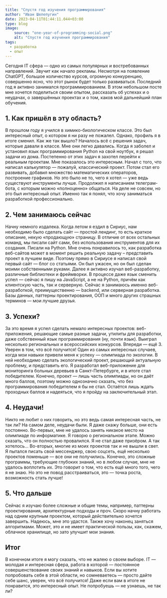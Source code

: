 ```yaml
---
title: "Спустя год изучения программирования"
author: "Иван Шелепугин"
date: 2023-04-11T01:44:11.044+03:00
type: blog
image:
    source: "one-year-of-programming-social.png"
    alt: "Спустя год изучения программирования"
tags:
  - разработка
  - опыт
---
```


Сегодня IT сфера &mdash; одно из самых популярных и востребованных направлений.
Звучит как начало рекламы. Несмотря на появление ChatGPT, большое количество
курсов, огромную конкуренцию, совершенно ясно, что этот рынок будет только
развиваться. Последний год я активно занимался программированием. В этом
небольшом посте мне хочется поделиться своим опытом, рассказать об успехах и о
неудачах, о завершённых проектах и о том, каков мой дальнейший план обучения.

## 1. Как пришёл в эту область?

В прошлом году я учился в химико-биологическом классе. Это был интересный опыт,
о котором я ни разу не пожалел. Однако, профиль я в итоге сменил. Как же так
вышло? Началось всё с решения задач, которые давали в классе. Мне они легко
давались. Когда я заболел и установил язык программирования Python на свой
ноутбук, я решал задачи из дома. Постепенно от этих задач я захотел перейти к
реальным проектам. Мне показалось это интересным. Начал с того, что написал
калькулятор &mdash; пожалуй, классический проект. Потом стал его развивать,
добавил множество математических операторов, построение графиков. Но это было
не то, чего я хотел &mdash; уже ведь существуют инструменты лучше. Продолжил я
написанием телеграм-бота, с которым можно «полноценно» общаться. На деле не
совсем, но это был интересный опыт. Именно так я понял, что хочу заниматься
разработкой профессионально.

## 2. Чем занимаюсь сейчас

Начну немного издалека. Когда летом я ездил в Сириус, нам необходимо было
сделать сайт &mdash; простой лендинг, то есть краткое описание, некую
«продающую» страницу. В отличие от всех остальных команд, мы писали сайт сами,
без использования инструментов для их создания. Писали на Python. Мне очень
понравилось то, как разработка веб-сайтов может в момент решить реальную задачу
– представить проект в лучшем виде. Поэтому прямо в Сириусе я написал свой
первый сайт &mdash; блог со статьями. Он был ужасен, но он был сделан моими
собственными руками. Далее я активно изучал веб-разработку, различные
библиотеки и фреймворки. В процессе даже язык сменить успел &mdash; сейчас я
пишу на JavaScript, а не на Python, причём как клиентскую часть, так и
серверную. Сейчас я занимаюсь именно веб-разработкой, преимущественно &mdash;
backend, или серверная разработка. Базы данных, паттерны проектирования, ООП и
много других страшных терминов &mdash; мои лучшие друзья.

## 3. Успехи?

За это время я успел сделать немало интересных проектов: веб-приложения,
решающие самые разные задачи, утилиты для разработки, даже собственный язык
программирования (ну, почти язык). Выиграл несколько региональных и
всероссийских конкурсов. Впереди &mdash; ещё 3. Уверен в том, что всё
получится! Один из самых интересных случаев, когда мои навыки привели меня к
успеху &mdash; олимпиада по экологии. В ней необходимо сделать экологический
проект, решающий актуальную проблему, и представить его. Я разработал
веб-приложение для мониторинга больных деревьев в Санкт-Петербурге, и в итоге
стал победителем. Конечно, проект &mdash; лишь часть олимпиады, но он даёт
много баллов, поэтому можно однозначно сказать, что без программирования
победителем я бы не стал. Остаётся лишь ждать проходных баллов и надеяться, что
я пройду на заключительный этап.

## 4. Неудачи!

Никто не любит о них говорить, но это ведь самая интересная часть, не так ли?
На самом деле, неудачи были. Я даже скажу больше, они есть постоянно.
Во-первых, мне не удалось занять никакое место на олимпиаде по информатике. Я
говорю о региональном этапе. Можно сказать, что он полностью провалился. Я не
стал даже призёром. А так хотелось... Во-вторых, многие из моих проектов так и
не вышли в свет. Я пытался писать свой мессенджер, свою соцсеть, ещё несколько
проектов поменьше &mdash; все они не получились. Конечно, это сложные
программы, требующие глубоких знаний, но в любом случае, мне не удалось
воплотить их. Это говорит о том, что есть ещё много того, чего я не знаю. Но
это не повод расстраиваться, это &mdash; точка роста, возможность стать лучше!

## 5. Что дальше

Сейчас я изучаю более сложные и общие темы, например, паттерны проектирования,
архитектурные подходы и проч. Скоро начну работать над одним крупным проектом,
который действительно хочется завершить. Надеюсь, мне это удастся. Также хочу
наконец заняться алгоритмами. Может, это и не имеет практической пользы, как,
скажем, облачное хранилище, но зато улучшит мои знания.

## Итог

В конечном итоге я могу сказать, что не жалею о своем выборе. IT &mdash;
молодая и интересная сфера, работа в которой &mdash; постоянное
совершенствование своих знаний и навыков. Если вы хотите попробовать себя в
этой области, но сомневаетесь &mdash; просто дайте себе шанс, уверен, что всё
получится! Даже если вам в итоге не понравится, это интересный опыт. Не
попробуешь &mdash; не узнаешь, не так ли?
